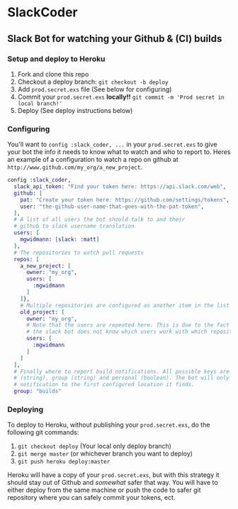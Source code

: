SlackCoder
==========

## Slack Bot for watching your Github & (CI) builds

### Setup and deploy to Heroku

1. Fork and clone this repo
2. Checkout a deploy branch: `git checkout -b deploy`
3. Add `prod.secret.exs` file (See below for configuring)
4. Commit your `prod.secret.exs` **locally!!** `git commit -m 'Prod secret in local branch!'`
5. Deploy (See deploy instructions below)


### Configuring

You'll want to `config :slack_coder, ...` in your `prod.secret.exs` to give your bot the info it needs to know what to watch and who to report to. Heres an example of a configuration to watch a repo on github at `http://www.github.com/my_org/a_new_project`.

```elixir
config :slack_coder,
  slack_api_token: "Find your token here: https://api.slack.com/web",
  github: [
    pat: "Create your token here: https://github.com/settings/tokens",
    user: "the-github-user-name-that-goes-with-the-pat-token",
  ],
  # A list of all users the bot should talk to and their
  # github to slack username translation
  users: [
    mgwidmann: [slack: :matt]
  ],
  # The repositories to watch pull requests
  repos: [
    a_new_project: [
      owner: "my_org",
      users: [
        :mgwidmann
      ]
    ]},
    # Multiple repositories are configured as another item in the list
    old_project: [
      owner: "my_org",
      # Note that the users are repeated here. This is due to the fact that
      # the slack bot does not know which users work with which repositories
      users: [
        :mgwidmann
      ]
    ]
  ],
  # Finally where to report build notifications. All possible keys are channel
  # (string), group (string) and personal (boolean). The bot will only send the
  # notification to the first configured location it finds.
  group: "builds"
```

### Deploying

To deploy to Heroku, without publishing your `prod.secret.exs`, do the following git commands:

1. `git checkout deploy` (Your local only deploy branch)
2. `git merge master` (or whichever branch you want to deploy)
3. `git push heroku deploy:master`

Heroku will have a copy of your `prod.secret.exs`, but with this strategy it should stay out of Github and *somewhat* safer that way. You will have to either deploy from the same machine or push the code to safer git repository where you can safely commit your tokens, ect.
